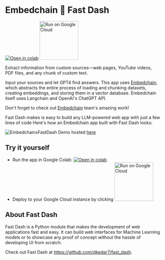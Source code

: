 # Embedchain 🤝 Fast Dash

[![Open in colab](https://colab.research.google.com/assets/colab-badge.svg)](https://githubtocolab.com/dkedar7/fast_dash/blob/docs/docs/Examples/03_chat_over_documents.ipynb)  <a href="https://deploy.cloud.run"><img src="https://deploy.cloud.run/button.svg" alt="Run on Google Cloud" width="125"></a>

Extract information from custom sources—web pages, YouTube videos, PDF files, and any chunk of custom text.

Input your sources and let GPT4 find answers. This app uses [Embedchain](embedchain.ai), which abstracts the entire process of loading and chunking datasets, creating embeddings, and storing them in a vector database. Embedchain itself uses Langchain and OpenAI's ChatGPT API.

Don't forget to check out [Embedchain](embedchain.ai) team's amazing work!

Fast Dash makes is easy to build any LLM-powered web app with just a few lines of code Here's how an Embedchain app built with Fast Dash looks:

![EmbedchainxFastDash](https://storage.googleapis.com/fast_dash/0.2.2/embedchainfastdash.png)
Demo hosted [here](https://chatdocs.dkedar.com/)

## Try it yourself

- Run the app in Google Colab: [![Open in colab](https://colab.research.google.com/assets/colab-badge.svg)](https://githubtocolab.com/dkedar7/fast_dash/blob/docs/docs/Examples/03_chat_over_documents.ipynb)
- Deploy to your Google Cloud instance by clicking <a href="https://deploy.cloud.run"><img src="https://deploy.cloud.run/button.svg" alt="Run on Google Cloud" width="125"></a>

## About Fast Dash

Fast Dash is a Python module that makes the development of web applications fast and easy. It can build web interfaces for Machine Learning models or to showcase any proof of concept without the hassle of developing UI from scratch.

Check out Fast Dash at https://github.com/dkedar7/fast_dash.
